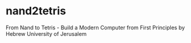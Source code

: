 # nand2tetris
From Nand to Tetris - Build a Modern Computer from First Principles by Hebrew University of Jerusalem
